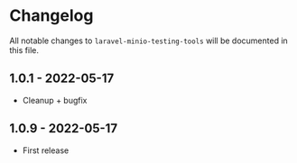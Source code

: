 # Changelog

All notable changes to `laravel-minio-testing-tools` will be documented in this file.

## 1.0.1 - 2022-05-17

-   Cleanup + bugfix

## 1.0.9 - 2022-05-17

-   First release